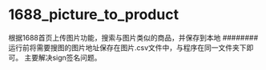 # 1688_picture_to_product
根据1688首页上传图片功能，搜索与图片类似的商品，并保存到本地
########
运行前将需要搜图的图片地址保存在图片.csv文件中，与程序在同一文件夹下即可。
主要解决sign签名问题。
